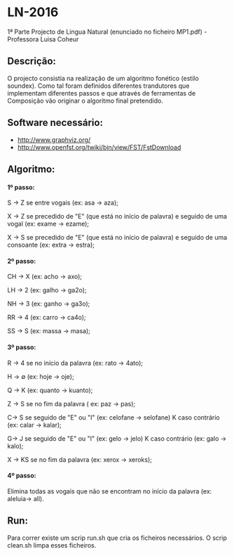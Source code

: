 # LN-2016
1ª Parte Projecto de Lingua Natural (enunciado no ficheiro MP1.pdf) - Professora Luisa Coheur

## Descrição:
  O projecto consistia na realização de um algoritmo fonético (estilo soundex). Como tal foram definidos diferentes trandutores
que implementam diferentes passos e que através de ferramentas de Composição vão originar o algoritmo final pretendido.

## Software necessário:
- http://www.graphviz.org/
- http://www.openfst.org/twiki/bin/view/FST/FstDownload

## Algoritmo:
  #### 1º passo:
  
  S → Z se entre vogais (ex: asa → aza);
  
  X → Z se precedido de "E" (que está no início de palavra) e seguido de uma vogal (ex: exame → ezame);
  
  X → S se precedido de "E" (que está no início de palavra) e seguido de uma consoante (ex: extra → estra);

  #### 2º passo:
  
  CH → X (ex: acho → axo);
  
  LH → 2 (ex: galho → ga2o);
  
  NH → 3 (ex: ganho → ga3o);
  
  RR → 4 (ex: carro → ca4o);
  
  SS → S (ex: massa → masa);

  #### 3º passo:
  
  R → 4 se no início da palavra (ex: rato → 4ato);
  
  H → ∅ (ex: hoje → oje);
  
  Q → K (ex: quanto → kuanto);
  
  Z → S se no fim da palavra ( ex: paz → pas);
  
  C→ S se seguido de "E" ou "I" (ex: celofane → selofane)
      K caso contrário (ex: calar → kalar);
  
  G→ J se seguido de "E" ou "I" (ex: gelo → jelo)
    K caso contrário (ex: galo → kalo);
  
  X → KS se no fim da palavra (ex: xerox → xeroks);
  
  #### 4º passo:
  
  Elimina todas as vogais que não se encontram no início da palavra (ex: aleluia→ all).
  
## Run:
Para correr existe um scrip run.sh que cria os ficheiros necessários. O scrip clean.sh limpa esses ficheiros.

